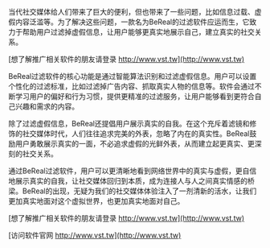 当代社交媒体给人们带来了巨大的便利，但也带来了一些问题，比如信息过载、虚假内容泛滥等。为了解决这些问题，一款名为BeReal的过滤软件应运而生，它致力于帮助用户过滤掉虚假信息，让用户能够更真实地展示自己，建立真实的社交关系。

[想了解推广相关软件的朋友请登录 http://www.vst.tw](http://www.vst.tw)

BeReal过滤软件的核心功能是通过智能算法识别和过滤虚假信息。用户可以设置个性化的过滤标准，比如过滤掉广告内容、抓取真实人物的信息等。软件会通过不断学习用户的偏好和行为习惯，提供更精准的过滤服务，让用户能够看到更符合自己兴趣和需求的内容。

除了过滤虚假信息，BeReal还提倡用户展示真实的自我。在这个充斥着滤镜和修饰的社交媒体时代，人们往往追求完美的外表，忽略了内在的真实性。BeReal鼓励用户勇敢展示真实的一面，不必追求虚假的光鲜外表，从而建立起更真实、更深刻的社交关系。

通过BeReal过滤软件，用户可以更清晰地看到网络世界中的真实与虚假，更自信地展示真实的自我，让社交媒体回归到本质，成为连接人与人之间真实情感的桥梁。BeReal的出现，无疑为我们的社交媒体体验注入了一剂清新的活水，让我们更加真实地面对这个虚拟世界，也更加真实地面对自己。

[想了解推广相关软件的朋友请登录 http://www.vst.tw](http://www.vst.tw)


[访问软件官网 http://www.vst.tw](http://www.vst.tw)
